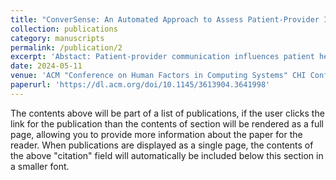 ```yaml
---
title: "ConverSense: An Automated Approach to Assess Patient-Provider Interactions using Social Signals"
collection: publications
category: manuscripts
permalink: /publication/2
excerpt: 'Abstact: Patient-provider communication influences patient health outcomes, and analyzing such communication could help providers identify opportunities for improvement, leading to better care. Interpersonal communication can be assessed through “social-signals” expressed in non-verbal, vocal behaviors like interruptions, turn-taking, and pitch. To automate this assessment, we introduce a machine-learning pipeline that ingests audio-streams of conversations and tracks the magnitude of four social-signals: dominance, interactivity, engagement, and warmth. This pipeline is embedded into ConverSense, a web-application for providers to visualize their communication patterns, both within and across visits. Our user study with 5 clinicians and 10 patient visits demonstrates ConverSense’s potential to provide feedback on communication challenges, as well as the need for this feedback to be contextualized within the specific underlying visit and patient interaction. Through this novel approach that uses data-driven self-reflection, ConverSense can help providers improve their communication with patients to deliver improved quality of care.'
date: 2024-05-11
venue: 'ACM "Conference on Human Factors in Computing Systems" CHI Conference'
paperurl: 'https://dl.acm.org/doi/10.1145/3613904.3641998'
---
```


The contents above will be part of a list of publications, if the user clicks the link for the publication than the contents of section will be rendered as a full page, allowing you to provide more information about the paper for the reader. When publications are displayed as a single page, the contents of the above "citation" field will automatically be included below this section in a smaller font.